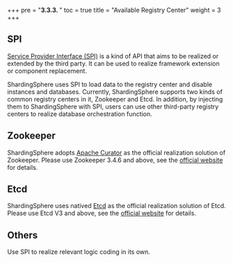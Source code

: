 +++
pre = "<b>3.3.3. </b>"
toc = true
title = "Available Registry Center"
weight = 3
+++

## SPI

[Service Provider Interface (SPI)](https://docs.oracle.com/javase/tutorial/sound/SPI-intro.html) is a kind of API that aims to be realized or extended by the third party. 
It can be used to realize framework extension or component replacement.

ShardingSphere uses SPI to load data to the registry center and disable instances and databases. 
Currently, ShardingSphere supports two kinds of common registry centers in it, Zookeeper and Etcd. 
In addition, by injecting them to ShardingSphere with SPI, users can use other third-party registry centers to realize database orchestration function.

## Zookeeper

ShardingSphere adopts [Apache Curator](http://curator.apache.org/) as the official realization solution of Zookeeper. 
Please use Zookeeper 3.4.6 and above, see the [official website](https://zookeeper.apache.org/) for details.

## Etcd

ShardingSphere uses natived [Etcd](https://coreos.com/etcd/) as the official realization solution of Etcd. 
Please use Etcd V3 and above, see the [official website](https://coreos.com/etcd/docs/latest) for details.

## Others

Use SPI to realize relevant logic coding in its own.
